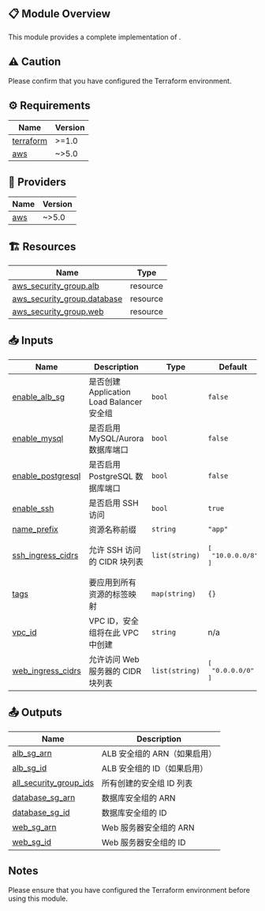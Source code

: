 <!-- BEGIN_TF_DOCS -->


## 📋 Module Overview
This module provides a complete implementation of .

## ⚠️ Caution

Please confirm that you have configured the Terraform environment.

## ⚙️ Requirements


| Name | Version |
|------|---------|
| <a name="requirement_terraform"></a> [terraform](#requirement\_terraform) | >=1.0 |
| <a name="requirement_aws"></a> [aws](#requirement\_aws) | ~>5.0 |

## 🔌 Providers


| Name | Version |
|------|---------|
| <a name="provider_aws"></a> [aws](#provider\_aws) | ~>5.0 |

## 🏗️ Resources


| Name | Type |
|------|------|
| [aws_security_group.alb](https://registry.terraform.io/providers/hashicorp/aws/latest/docs/resources/security_group) | resource |
| [aws_security_group.database](https://registry.terraform.io/providers/hashicorp/aws/latest/docs/resources/security_group) | resource |
| [aws_security_group.web](https://registry.terraform.io/providers/hashicorp/aws/latest/docs/resources/security_group) | resource |

## 📥 Inputs


| Name | Description | Type | Default | Required |
|------|-------------|------|---------|:--------:|
| <a name="input_enable_alb_sg"></a> [enable\_alb\_sg](#input\_enable\_alb\_sg) | 是否创建 Application Load Balancer 安全组 | `bool` | `false` | no |
| <a name="input_enable_mysql"></a> [enable\_mysql](#input\_enable\_mysql) | 是否启用 MySQL/Aurora 数据库端口 | `bool` | `false` | no |
| <a name="input_enable_postgresql"></a> [enable\_postgresql](#input\_enable\_postgresql) | 是否启用 PostgreSQL 数据库端口 | `bool` | `false` | no |
| <a name="input_enable_ssh"></a> [enable\_ssh](#input\_enable\_ssh) | 是否启用 SSH 访问 | `bool` | `true` | no |
| <a name="input_name_prefix"></a> [name\_prefix](#input\_name\_prefix) | 资源名称前缀 | `string` | `"app"` | no |
| <a name="input_ssh_ingress_cidrs"></a> [ssh\_ingress\_cidrs](#input\_ssh\_ingress\_cidrs) | 允许 SSH 访问的 CIDR 块列表 | `list(string)` | <pre>[<br/>  "10.0.0.0/8"<br/>]</pre> | no |
| <a name="input_tags"></a> [tags](#input\_tags) | 要应用到所有资源的标签映射 | `map(string)` | `{}` | no |
| <a name="input_vpc_id"></a> [vpc\_id](#input\_vpc\_id) | VPC ID，安全组将在此 VPC 中创建 | `string` | n/a | yes |
| <a name="input_web_ingress_cidrs"></a> [web\_ingress\_cidrs](#input\_web\_ingress\_cidrs) | 允许访问 Web 服务器的 CIDR 块列表 | `list(string)` | <pre>[<br/>  "0.0.0.0/0"<br/>]</pre> | no |

## 📤 Outputs


| Name | Description |
|------|-------------|
| <a name="output_alb_sg_arn"></a> [alb\_sg\_arn](#output\_alb\_sg\_arn) | ALB 安全组的 ARN（如果启用） |
| <a name="output_alb_sg_id"></a> [alb\_sg\_id](#output\_alb\_sg\_id) | ALB 安全组的 ID（如果启用） |
| <a name="output_all_security_group_ids"></a> [all\_security\_group\_ids](#output\_all\_security\_group\_ids) | 所有创建的安全组 ID 列表 |
| <a name="output_database_sg_arn"></a> [database\_sg\_arn](#output\_database\_sg\_arn) | 数据库安全组的 ARN |
| <a name="output_database_sg_id"></a> [database\_sg\_id](#output\_database\_sg\_id) | 数据库安全组的 ID |
| <a name="output_web_sg_arn"></a> [web\_sg\_arn](#output\_web\_sg\_arn) | Web 服务器安全组的 ARN |
| <a name="output_web_sg_id"></a> [web\_sg\_id](#output\_web\_sg\_id) | Web 服务器安全组的 ID |

## Notes

Please ensure that you have configured the Terraform environment before using this module.
<!-- END_TF_DOCS -->